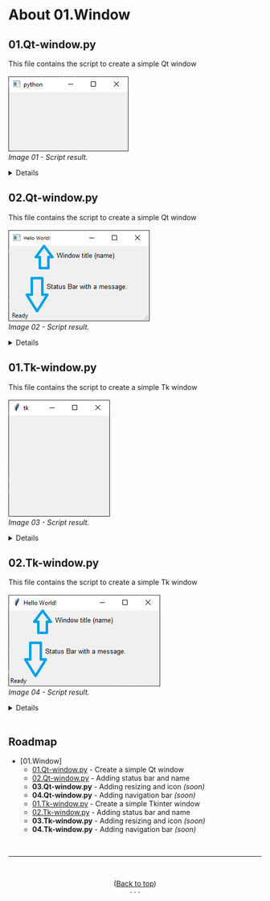 <div id="top"></div>

<!-- ABOUT THE PROJECT -->
# About 01.Window

## 01.Qt-window<span>.py
This file contains the script to create a simple Qt window
<br/><br/>
![01.Qt-Window-screenshot]
<br/>
*Image 01 - Script result.*

<details >
  <h2>Running the script</h2>
  Open the command line (CMD) and execute:<br/>
  <pre> python 01.Qt-window.py </pre>
  <br/>
  You will see a small window as the screnshot *(Image 01)*.
</details>

## 02.Qt-window<span>.py
This file contains the script to create a simple Qt window
<br/><br/>
![02.Qt-Window-screenshot]
<br/>
*Image 02 - Script result.*

<details >
  <h2>Running the script</h2>
  Open the command line (CMD) and execute:<br/>
  <pre> python 02.Qt-window.py</pre>
  <br/>
  You will see a small window as the screnshot *(Image 02)*.
</details>

## 01.Tk-window<span>.py
This file contains the script to create a simple Tk window
<br/><br/>
![01.Tk-Window-screenshot]
<br/>
*Image 03 - Script result.*

<details >
  <h2>Running the script</h2>
  Open the command line (CMD) and execute:<br/>
  <pre> python 01.Tk-window.py </pre>
  <br/>
  You will see a small window as the screnshot *(Image 03)*.
</details>

## 02.Tk-window<span>.py
This file contains the script to create a simple Tk window
<br/><br/>
![02.Tk-Window-screenshot]
<br/>
*Image 04 - Script result.*

<details >
  <h2>Running the script</h2>
  Open the command line (CMD) and execute:<br/>
  <pre> python 02.Qt-window.py</pre>
  <br/>
  You will see a small window as the screnshot *(Image 04)*.
</details>

<br/>
  
<!-- ROADMAP -->
## Roadmap

- [01.Window]
  - [01.Qt-window.py] - Create a simple Qt window
  - [02.Qt-window.py] - Adding status bar and name
  - **03.Qt-window<span>.py** - Adding resizing and icon *(soon)*
  - **04.Qt-window<span>.py** - Adding navigation bar *(soon)*
  - [01.Tk-window.py] - Create a simple Tkinter window
  - [02.Tk-window.py] - Adding status bar and name
  - **03.Tk-window<span>.py** - Adding resizing and icon *(soon)*
  - **04.Tk-window<span>.py** - Adding navigation bar *(soon)*


<br/><hr/><br/>

<p align="center">(<a href="#top">Back to top</a>)<br/>· · ·<br/></p>

[01.Qt-Window-screenshot]:images/01.Qt-Window.png
[02.Qt-Window-screenshot]:images/02.Qt-Window.png
[01.Tk-Window-screenshot]:images/01.Tk-Window.png
[02.Tk-Window-screenshot]:images/02.Tk-Window.png

[01.Qt-window.py]:https://github.com/paterbytes/gui-python/blob/main/01.Window/01.Qt-window.py
[02.Qt-window.py]:https://github.com/paterbytes/gui-python/blob/main/01.Window/02.Qt-window.py
[03.Qt-window.py]:https://github.com/paterbytes/gui-python/blob/main/01.Window/03.Qt-window.py
[04.Qt-window.py]:https://github.com/paterbytes/gui-python/blob/main/01.Window/04.Qt-window.py

[01.Tk-window.py]:https://github.com/paterbytes/gui-python/blob/main/01.Window/01.Tk-window.py
[02.Tk-window.py]:https://github.com/paterbytes/gui-python/blob/main/01.Window/02.Tk-window.py
[03.Tk-window.py]:https://github.com/paterbytes/gui-python/blob/main/01.Window/03.Tk-window.py
[04.Tk-window.py]:https://github.com/paterbytes/gui-python/blob/main/01.Window/04.Tk-window.py
